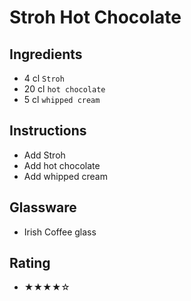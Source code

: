 # Stroh Hot Chocolate

## Ingredients
- 4 cl `Stroh`
- 20 cl `hot chocolate`
- 5 cl `whipped cream`

## Instructions
- Add Stroh
- Add hot chocolate
- Add whipped cream

## Glassware
- Irish Coffee glass

## Rating
- ★★★★☆